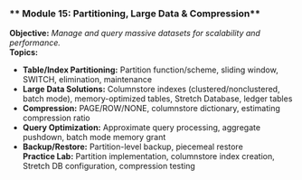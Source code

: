 ### ** Module 15: Partitioning, Large Data & Compression**
**Objective:** *Manage and query massive datasets for scalability and performance.*  
**Topics:**  
- **Table/Index Partitioning:** Partition function/scheme, sliding window, SWITCH, elimination, maintenance  
- **Large Data Solutions:** Columnstore indexes (clustered/nonclustered, batch mode), memory-optimized tables, Stretch Database, ledger tables  
- **Compression:** PAGE/ROW/NONE, columnstore dictionary, estimating compression ratio  
- **Query Optimization:** Approximate query processing, aggregate pushdown, batch mode memory grant  
- **Backup/Restore:** Partition-level backup, piecemeal restore  
**Practice Lab:** Partition implementation, columnstore index creation, Stretch DB configuration, compression testing
